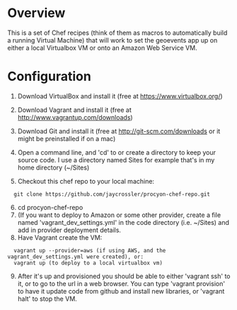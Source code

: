 Overview
========

This is a set of Chef recipes (think of them as macros to automatically build a running Virtual Machine) that will work to set the
geoevents app up on either a local Virtualbox VM or onto an Amazon Web Service VM.


Configuration
=============

1. Download VirtualBox and install it (free at https://www.virtualbox.org/)
2. Download Vagrant and install it (free at http://www.vagrantup.com/downloads)
3. Download Git and install it (free at http://git-scm.com/downloads or it might be preinstalled if on a mac)

4. Open a command line, and 'cd' to or create a directory to keep your source code. I use a directory named Sites for example that's in my home directory (~/Sites)
5. Checkout this chef repo to your local machine:
```
  git clone https://github.com/jaycrossler/procyon-chef-repo.git
```
6. cd procyon-chef-repo
7. (If you want to deploy to Amazon or some other provider, create a file named 'vagrant_dev_settings.yml' in the code directory (i.e. ~/Sites) and add in provider deployment details.
8. Have Vagrant create the VM:
```
  vagrant up --provider=aws (if using AWS, and the vagrant_dev_settings.yml were created), or:
  vagrant up (to deploy to a local virtualbox vm)
```
9. After it's up and provisioned you should be able to either 'vagrant ssh' to it, or to go to the url in a web browser.
You can type 'vagrant provision' to have it update code from github and install new libraries, or 'vagrant halt' to stop the VM.

